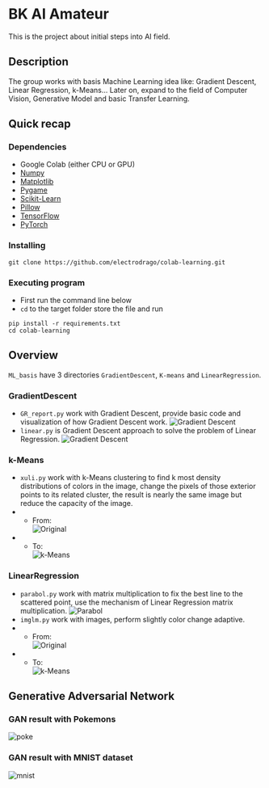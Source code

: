 # BK AI Amateur

This is the project about initial steps into AI field.

## Description

The group works with basis Machine Learning idea like: Gradient Descent, Linear Regression, k-Means... Later on, 
expand to the field of Computer Vision, Generative Model and basic Transfer Learning.

## Quick recap

### Dependencies

* Google Colab (either CPU or GPU)
* [Numpy](https://numpy.org/)
* [Matplotlib](https://matplotlib.org/)
* [Pygame](https://github.com/pygame/pygame)
* [Scikit-Learn](https://scikit-learn.org/stable/)
* [Pillow](https://pillow.readthedocs.io/en/stable/)
* [TensorFlow](https://www.tensorflow.org/)
* [PyTorch](https://pytorch.org/)

### Installing

```
git clone https://github.com/electrodrago/colab-learning.git
```

### Executing program

* First run the command line below
* `cd` to the target folder store the file and run
```
pip install -r requirements.txt
cd colab-learning
```

## Overview

`ML_basis` have 3 directories `GradientDescent`, `K-means` and `LinearRegression`. <br>
### GradientDescent
* `GR_report.py` work with Gradient Descent, provide basic code and visualization of
how Gradient Descent work.
![Gradient Descent](assets/GD_report.png)
* `linear.py` is Gradient Descent approach to solve the problem of 
Linear Regression.
![Gradient Descent](assets/linear.png)
### k-Means
* `xuli.py` work with k-Means clustering to find k most density distributions of colors
in the image, change the pixels of those exterior points to its related cluster, the result
is nearly the same image but reduce the capacity of the image.
* * From:<br>
![Original](ML_basis/k-Means/b.jpg)
* * To:<br>
![k-Means](assets/xuli.png)
### LinearRegression
* `parabol.py` work with matrix multiplication to fix the best
line to the scattered point, use the mechanism of Linear Regression
matrix multiplication.
![Parabol](assets/parabol.png)
* `imglm.py` work with images, perform slightly color change adaptive.
* * From:<br>
![Original](ML_basis/LinearRegression/beach.jpg)
* * To:<br>
![k-Means](assets/imglm.png)

## Generative Adversarial Network

### GAN result with Pokemons
![poke](GAN/poke_gif.gif)
### GAN result with MNIST dataset
![mnist](GAN/dcgan_mnist.gif)
